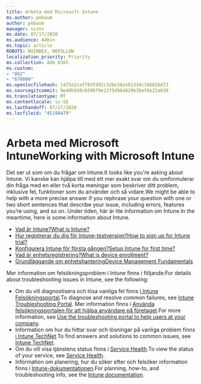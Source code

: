 ```yaml
---
title: Arbeta med Microsoft Intune
ms.author: pebaum
author: pebaum
manager: scotv
ms.date: 07/17/2020
ms.audience: Admin
ms.topic: article
ROBOTS: NOINDEX, NOFOLLOW
localization_priority: Priority
ms.collection: Adm_O365
ms.custom:
- "862"
- "670000"
ms.openlocfilehash: 1475e2caff83fd92c32be38a501334c3d682bd73
ms.sourcegitcommit: 9ed8b920cb598f9e22f54964029b3bef8e22a630
ms.translationtype: MT
ms.contentlocale: sv-SE
ms.lasthandoff: 07/17/2020
ms.locfileid: "45198479"
---
```

# <a name="working-with-microsoft-intune"></a><span data-ttu-id="df004-102">Arbeta med Microsoft Intune</span><span class="sxs-lookup"><span data-stu-id="df004-102">Working with Microsoft Intune</span></span>

<span data-ttu-id="df004-103">Det ser ut som om du frågar om Intune.</span><span class="sxs-lookup"><span data-stu-id="df004-103">It looks like you're asking about Intune.</span></span> <span data-ttu-id="df004-104">Vi kanske kan hjälpa till med ett mer exakt svar om du omformulerar din fråga med en eller två korta meningar som beskriver ditt problem, inklusive fel, funktioner som du använder och så vidare.</span><span class="sxs-lookup"><span data-stu-id="df004-104">We might be able to help with a more precise answer if you rephrase your question with one or two short sentences that describe your issue, including errors, features you’re using, and so on.</span></span> <span data-ttu-id="df004-105">Under tiden, här är lite information om Intune.</span><span class="sxs-lookup"><span data-stu-id="df004-105">In the meantime, here is some information about Intune.</span></span>

- [<span data-ttu-id="df004-106">Vad är Intune?</span><span class="sxs-lookup"><span data-stu-id="df004-106">What is Intune?</span></span>](https://docs.microsoft.com/intune/what-is-intune)
- [<span data-ttu-id="df004-107">Hur registrerar du dig för Intune-testversion?</span><span class="sxs-lookup"><span data-stu-id="df004-107">How to sign up for Intune trial?</span></span>](https://docs.microsoft.com/intune/free-trial-sign-up)
- [<span data-ttu-id="df004-108">Konfigurera Intune för första gången?</span><span class="sxs-lookup"><span data-stu-id="df004-108">Setup Intune for first time?</span></span>](https://docs.microsoft.com/intune/setup-steps)
- [<span data-ttu-id="df004-109">Vad är enhetsregistrering?</span><span class="sxs-lookup"><span data-stu-id="df004-109">What is device enrollment?</span></span>](https://docs.microsoft.com/intune/device-enrollment)
- [<span data-ttu-id="df004-110">Grundläggande om enhetshantering</span><span class="sxs-lookup"><span data-stu-id="df004-110">Device Management Fundamentals</span></span>](https://docs.microsoft.com/mem/intune/fundamentals/)

<span data-ttu-id="df004-111">Mer information om felsökningsproblem i Intune finns i följande:</span><span class="sxs-lookup"><span data-stu-id="df004-111">For details about troubleshooting issues in Intune, see the following:</span></span>

- <span data-ttu-id="df004-112">Om du vill diagnostisera och lösa vanliga fel finns [i Intune Felsökningsportal](https://aka.ms/intunetroubleshooting).</span><span class="sxs-lookup"><span data-stu-id="df004-112">To diagnose and resolve common failures, see  [Intune Troubleshooting Portal](https://aka.ms/intunetroubleshooting).</span></span> <span data-ttu-id="df004-113">Mer information finns i [Använda felsökningsportalen för att hjälpa användare på företaget](https://docs.microsoft.com/intune/help-desk-operators).</span><span class="sxs-lookup"><span data-stu-id="df004-113">For more information, see [Use the troubleshooting portal to help users at your company](https://docs.microsoft.com/intune/help-desk-operators).</span></span>
- <span data-ttu-id="df004-114">Information om hur du hittar svar och lösningar på vanliga problem finns [i Intune TechNet](https://aka.ms/intuneforums).</span><span class="sxs-lookup"><span data-stu-id="df004-114">To find answers and solutions to common issues, see [Intune TechNet](https://aka.ms/intuneforums).</span></span>
- <span data-ttu-id="df004-115">Om du vill visa tjänstens status finns i [Service Health](https://portal.office.com/AdminPortal/Home#/servicehealth).</span><span class="sxs-lookup"><span data-stu-id="df004-115">To view the status of your service, see [Service Health](https://portal.office.com/AdminPortal/Home#/servicehealth).</span></span>
- <span data-ttu-id="df004-116">Information om planering, hur du söker efter och felsöker information finns i [Intune-dokumentationen](https://docs.microsoft.com/intune/).</span><span class="sxs-lookup"><span data-stu-id="df004-116">For planning, how-to, and troubleshooting info, see the [Intune documentation](https://docs.microsoft.com/intune/).</span></span>